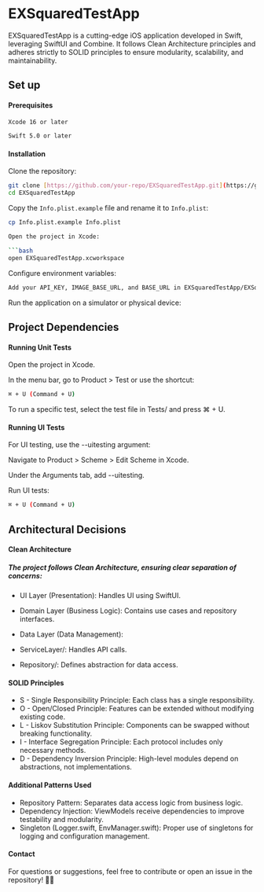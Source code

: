 # EXSquaredTestApp

EXSquaredTestApp is a cutting-edge iOS application developed in Swift, leveraging SwiftUI and Combine. It follows Clean Architecture principles and adheres strictly to SOLID principles to ensure modularity, scalability, and maintainability.

## Set up
#### Prerequisites
```bash
Xcode 16 or later
```
```bash
Swift 5.0 or later
```

#### Installation

Clone the repository:

```bash 
git clone [https://github.com/your-repo/EXSquaredTestApp.git](https://github.com/alexisgarciaaaaaa/EXSquaredTestApp.git)
cd EXSquaredTestApp
```
Copy the `Info.plist.example` file and rename it to `Info.plist`:
   ```bash
   cp Info.plist.example Info.plist

Open the project in Xcode:

```bash
open EXSquaredTestApp.xcworkspace
```
Configure environment variables:

```bash
Add your API_KEY, IMAGE_BASE_URL, and BASE_URL in EXSquaredTestApp/EXSquaredTestApp/SecureAPIKeys/Secrets.xcconfig.
```
Run the application on a simulator or physical device:

## Project Dependencies

#### Running Unit Tests

Open the project in Xcode.

In the menu bar, go to Product > Test or use the shortcut:

```bash
⌘ + U (Command + U)
```

To run a specific test, select the test file in Tests/ and press ⌘ + U.

#### Running UI Tests

For UI testing, use the --uitesting argument:

Navigate to Product > Scheme > Edit Scheme in Xcode.

Under the Arguments tab, add --uitesting.

Run UI tests:

```bash
⌘ + U (Command + U)
```

## Architectural Decisions

#### Clean Architecture

##### The project follows Clean Architecture, ensuring clear separation of concerns:

- UI Layer (Presentation): Handles UI using SwiftUI.

- Domain Layer (Business Logic): Contains use cases and repository interfaces.

- Data Layer (Data Management):

- ServiceLayer/: Handles API calls.

- Repository/: Defines abstraction for data access.

#### SOLID Principles

- S - Single Responsibility Principle: Each class has a single responsibility.
- O - Open/Closed Principle: Features can be extended without modifying existing code.
- L - Liskov Substitution Principle: Components can be swapped without breaking functionality.
- I - Interface Segregation Principle: Each protocol includes only necessary methods.
- D - Dependency Inversion Principle: High-level modules depend on abstractions, not implementations.

#### Additional Patterns Used

- Repository Pattern: Separates data access logic from business logic.
- Dependency Injection: ViewModels receive dependencies to improve testability and modularity.
- Singleton (Logger.swift, EnvManager.swift): Proper use of singletons for logging and configuration management.

#### Contact

For questions or suggestions, feel free to contribute or open an issue in the repository! 🎯🚀
